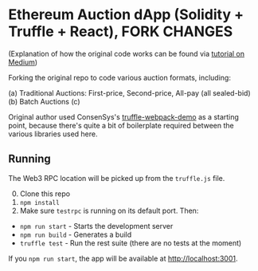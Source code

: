 # Ethereum Auction dApp (Solidity + Truffle + React), FORK CHANGES

(Explanation of how the original code works can be found via [tutorial on Medium](https://medium.com/@bryn.bellomy/solidity-tutorial-building-a-simple-auction-contract-fcc918b0878a))

Forking the original repo to code various auction formats, including:

(a) Traditional Auctions: First-price, Second-price, All-pay (all sealed-bid)
(b) Batch Auctions
(c) 

Original author used ConsenSys's [truffle-webpack-demo](https://github.com/ConsenSys/truffle-webpack-demo) as a starting point, because there's quite a bit of boilerplate required between the various libraries used here.

## Running

The Web3 RPC location will be picked up from the `truffle.js` file.

0. Clone this repo
0. `npm install`
0. Make sure `testrpc` is running on its default port. Then:
  - `npm run start` - Starts the development server
  - `npm run build` - Generates a build
  - `truffle test` - Run the rest suite (there are no tests at the moment)

If you `npm run start`, the app will be available at <http://localhost:3001>.
